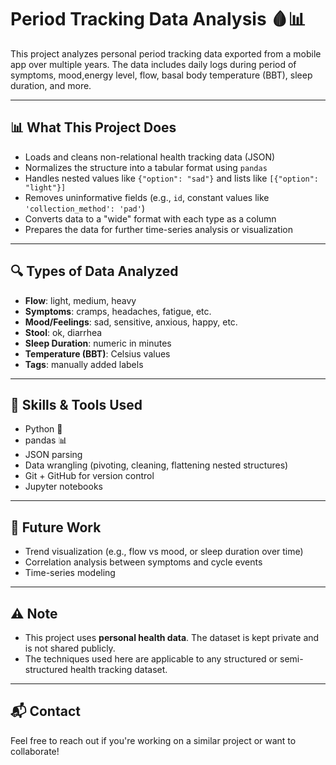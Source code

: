 # Period Tracking Data Analysis 🩸📊

This project analyzes personal period tracking data exported from a mobile app over multiple years. The data includes daily logs during period of symptoms, mood,energy level, flow, basal body temperature (BBT), sleep duration, and more.

---


## 📊 What This Project Does

- Loads and cleans non-relational health tracking data (JSON)
- Normalizes the structure into a tabular format using `pandas`
- Handles nested values like `{"option": "sad"}` and lists like `[{"option": "light"}]`
- Removes uninformative fields (e.g., `id`, constant values like `'collection_method': 'pad'`)
- Converts data to a "wide" format with each type as a column
- Prepares the data for further time-series analysis or visualization

---

## 🔍 Types of Data Analyzed

- **Flow**: light, medium, heavy
- **Symptoms**: cramps, headaches, fatigue, etc.
- **Mood/Feelings**: sad, sensitive, anxious, happy, etc.
- **Stool**: ok, diarrhea
- **Sleep Duration**: numeric in minutes
- **Temperature (BBT)**: Celsius values
- **Tags**: manually added labels

---

## 🧠 Skills & Tools Used

- Python 🐍
- pandas 📊
- JSON parsing
- Data wrangling (pivoting, cleaning, flattening nested structures)
- Git + GitHub for version control
- Jupyter notebooks

---

## 🚧 Future Work

- Trend visualization (e.g., flow vs mood, or sleep duration over time)
- Correlation analysis between symptoms and cycle events
- Time-series modeling

---

## ⚠️ Note

- This project uses **personal health data**. The dataset is kept private and is not shared publicly.
- The techniques used here are applicable to any structured or semi-structured health tracking dataset.

---

## 📬 Contact

Feel free to reach out if you're working on a similar project or want to collaborate!

